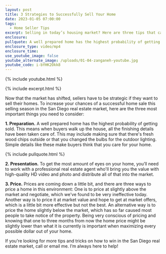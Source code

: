 ```yaml
---
layout: post
title: 3 Strategies to Successfully Sell Your Home
date: 2023-01-05 07:00:00
tags:
  - Home Seller Tips
excerpt: Selling in today’s housing market? Here are three tips that can help you.
enclosure:
pullquote: A well prepared home has the highest probability of getting sold.
enclosure_type: video/mp4
enclosure_time:
use_youtube_image: false
youtube_alternate_image: /uploads/01-04-zanganeh-youtube.jpg
youtube_code: i-bYHK2Okk8
---
```

{% include youtube.html %}

{% include excerpt.html %}

Now that the market has shifted, sellers have to be strategic if they want to sell their homes. To increase your chances of a successful home sale this selling season in the San Diego real estate market, here are the three most important things you need to consider:

**1\. Preparation.** A well prepared home has the highest probability of getting sold. This means when buyers walk up the house, all the finishing details have been taken care of. This may include making sure that there's fresh wood chips outside or that you changed the bulbs for the outdoor lighting. Simple details like these make buyers think that you care for your home.

{% include pullquote.html %}

**2\. Presentation.** To get the most amount of eyes on your home, you’ll need to work with a professional real estate agent who'll bring you the value with high-quality HD video and photo and distribute all of that into the market.

**3\. Price.** Prices are coming down a little bit, and there are three ways to price a home in this environment: One is to price at slightly above the market and negotiate, which we've found to be very ineffective today. Another way is to price it at market value and hope to get at market offers, which is a little bit more effective but not the best. An alternative way is to price the home slightly below the market, which has so far caused most people to take notice of the property. Being very conscious of pricing and knowing that one to three months from now the home price might be slightly lower than what it is currently is important when maximizing every possible dollar out of your home.

If you're looking for more tips and tricks on how to win in the San Diego real estate market, call or email me. I’m always here to help\!